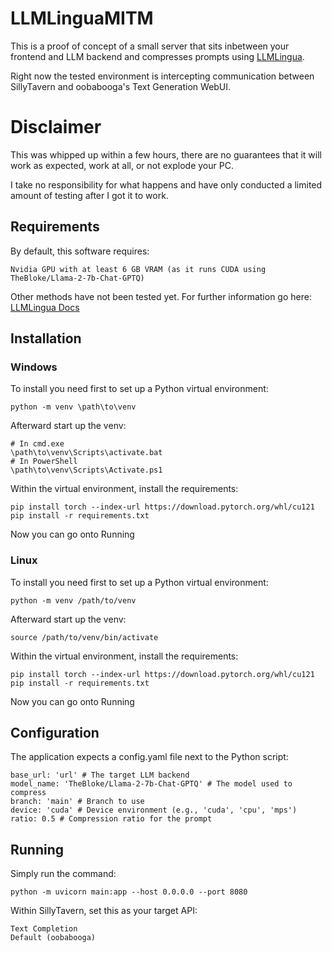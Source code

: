 # LLMLinguaMITM
This is a proof of concept of a small server that sits inbetween your frontend and LLM backend and compresses prompts using [LLMLingua](https://github.com/microsoft/LLMLingua).

Right now the tested environment is intercepting communication between SillyTavern and oobabooga's Text Generation WebUI.

# Disclaimer
This was whipped up within a few hours, there are no guarantees that it will work as expected, work at all, or not explode your PC.

I take no responsibility for what happens and have only conducted a limited amount of testing after I got it to work.

## Requirements
By default, this software requires:
```
Nvidia GPU with at least 6 GB VRAM (as it runs CUDA using TheBloke/Llama-2-7b-Chat-GPTQ)
```

Other methods have not been tested yet. For further information go here: [LLMLingua Docs](https://github.com/microsoft/LLMLingua/blob/main/DOCUMENT.md)

## Installation

### Windows
To install you need first to set up a Python virtual environment:
```
python -m venv \path\to\venv
```
Afterward start up the venv:
```
# In cmd.exe
\path\to\venv\Scripts\activate.bat
# In PowerShell
\path\to\venv\Scripts\Activate.ps1
```
Within the virtual environment, install the requirements:
```
pip install torch --index-url https://download.pytorch.org/whl/cu121
pip install -r requirements.txt
```
Now you can go onto Running

### Linux
To install you need first to set up a Python virtual environment:
```
python -m venv /path/to/venv
```
Afterward start up the venv:
```
source /path/to/venv/bin/activate
```
Within the virtual environment, install the requirements:
```
pip install torch --index-url https://download.pytorch.org/whl/cu121
pip install -r requirements.txt
```
Now you can go onto Running

## Configuration
The application expects a config.yaml file next to the Python script:

```
base_url: 'url' # The target LLM backend
model_name: 'TheBloke/Llama-2-7b-Chat-GPTQ' # The model used to compress
branch: 'main' # Branch to use
device: 'cuda' # Device environment (e.g., 'cuda', 'cpu', 'mps')
ratio: 0.5 # Compression ratio for the prompt
```

## Running
Simply run the command:
```
python -m uvicorn main:app --host 0.0.0.0 --port 8080 
```
Within SillyTavern, set this as your target API: 
```
Text Completion
Default (oobabooga)
```
